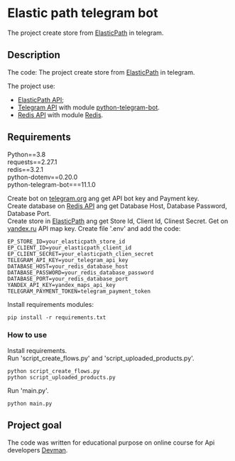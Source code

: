 # Elastic path telegram bot
The project create store from [ElasticPath](https://euwest.cm.elasticpath.com/) in telegram.


## Description
The code: 
The project create store from [ElasticPath](https://euwest.cm.elasticpath.com/) in telegram.

The project use:  
 * [ElasticPath API](https://documentation.elasticpath.com/commerce-cloud/docs/api/);  
 * [Telegram API](https://core.telegram.org/bots/api) with module [python-telegram-bot](https://github.com/python-telegram-bot/python-telegram-bot).
 * [Redis API](https://redis.io/) with module [Redis](https://github.com/redis/redis).



## Requirements
Python==3.8  
requests==2.27.1  
redis==3.2.1  
python-dotenv==0.20.0  
python-telegram-bot===11.1.0  

Create bot on [telegram.org](https://t.me/botfather) ang get API bot key and Payment key.  
Create database on [Redis API](https://redis.io/) ang get Database Host, Database Password, Database Port.  
Create store in [ElasticPath](https://euwest.cm.elasticpath.com/) ang get Store Id, Client Id, Clinest Secret. 
Get on [yandex.ru](https://developer.tech.yandex.ru/services/) API map key. 
Create file '.env' and add the code:
```
EP_STORE_ID=your_elasticpath_store_id
EP_CLIENT_ID=your_elasticpath_client_id
EP_CLIENT_SECRET=your_elasticpath_clien_secret
TELEGRAM_API_KEY=your_telegram_api_key
DATABASE_HOST=your_redis_database_host
DATABASE_PASSWORD=your_redis_database_password
DATABASE_PORT=your_redis_database_port
YANDEX_API_KEY=yandex_maps_api_key
TELEGRAM_PAYMENT_TOKEN=telegram_payment_token
```

Install requirements modules:
```
pip install -r requirements.txt	
```


### How to use

Install requirements.  
Run 'script_create_flows.py' and 'script_uploaded_products.py'.
```
python script_create_flows.py
python script_uploaded_products.py
```

Run 'main.py'.
```
python main.py	
```

## Project goal

The code was written for educational purpose on online course for Api developers [Devman](http://dvmn.org). 

